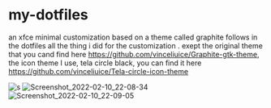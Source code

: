 # my-dotfiles
an xfce minimal customization based on a theme called graphite 
follows in the dotfiles all the thing i did for the customization . 
exept the original theme that you cand find here https://github.com/vinceliuice/Graphite-gtk-theme,
the icon theme I use, tela circle black, you can find it here https://github.com/vinceliuice/Tela-circle-icon-theme

![s](https://user-images.githubusercontent.com/96692294/153497693-56cc23c2-903d-40ac-bfaa-c4fdec8eb65f.png)
![Screenshot_2022-02-10_22-08-34](https://user-images.githubusercontent.com/96692294/153497706-311312b2-bfb8-457e-a461-e3bee8e18cc6.png)
![Screenshot_2022-02-10_22-09-05](https://user-images.githubusercontent.com/96692294/153497713-60c5ad84-f9b5-425c-a521-1c4bb4848814.png)


